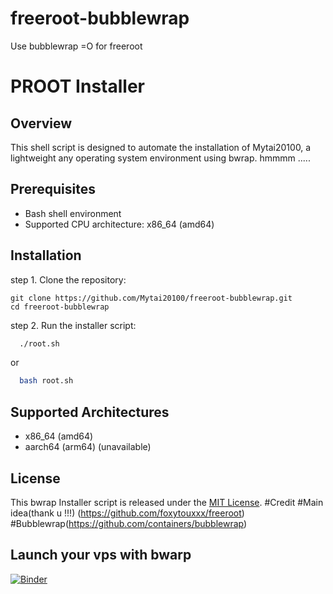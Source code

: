 # freeroot-bubblewrap
Use bubblewrap =O for freeroot 
# PROOT Installer

## Overview

This shell script is designed to automate the installation of Mytai20100, a lightweight any operating system environment using bwrap.
hmmmm .....

## Prerequisites

- Bash shell environment 
- Supported CPU architecture: x86_64 (amd64) 

## Installation

step 1. Clone the repository:

    
    git clone https://github.com/Mytai20100/freeroot-bubblewrap.git
    cd freeroot-bubblewrap
    
    
step 2. Run the installer script:

  ```sh
    ./root.sh
  ```
or
    
  ```sh
    bash root.sh
  ```

## Supported Architectures

- x86_64 (amd64)
- aarch64 (arm64) (unavailable)

## License

This bwrap Installer script is released under the [MIT License](LICENSE).
#Credit 
#Main idea(thank u !!!) (https://github.com/foxytouxxx/freeroot)
#Bubblewrap(https://github.com/containers/bubblewrap)

## Launch your vps with bwarp
[![Binder](https://mybinder.org/badge_logo.svg)](https://mybinder.org/v2/gh/Mytai20100/freeroot.git/HEAD)

